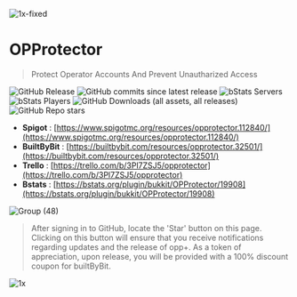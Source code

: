 ![1x-fixed](https://github.com/ka0un/OPProtector/assets/88395585/c3b39431-4b34-4155-b1e3-dc76458472cd)

# OPProtector
> Protect Operator Accounts And Prevent Unautharized Access

![GitHub Release](https://img.shields.io/github/v/release/ka0un/OPProtector?color=fa9d01)
![GitHub commits since latest release](https://img.shields.io/github/commits-since/ka0un/OPProtector/latest?color=fa9d01)
![bStats Servers](https://img.shields.io/bstats/servers/19908?color=fa9d01)
![bStats Players](https://img.shields.io/bstats/players/19908?color=fa9d01)
![GitHub Downloads (all assets, all releases)](https://img.shields.io/github/downloads/ka0un/OPProtector/total?color=fa9d01)
![GitHub Repo stars](https://img.shields.io/github/stars/ka0un/OPProtector?color=fa9d01)

 - **Spigot** : [https://www.spigotmc.org/resources/opprotector.112840/](https://www.spigotmc.org/resources/opprotector.112840/)
 - **BuiltByBit** : [https://builtbybit.com/resources/opprotector.32501/](https://builtbybit.com/resources/opprotector.32501/)
 - **Trello** : [https://trello.com/b/3Pl7ZSJ5/opprotector](https://trello.com/b/3Pl7ZSJ5/opprotector)
 - **Bstats** : [https://bstats.org/plugin/bukkit/OPProtector/19908](https://bstats.org/plugin/bukkit/OPProtector/19908)

![Group (48)](https://github.com/ka0un/OPProtector/assets/88395585/097b9434-1cca-4377-8803-58ee1b815c6e)

 > After signing in to GitHub, locate the 'Star' button on this page. Clicking on this button will ensure that you receive notifications regarding updates and the release of opp+. As a token of appreciation, upon release, you will be provided with a 100% discount coupon for builtByBit.

 ![1x](https://bstats.org/signatures/bukkit/OPProtector.svg)
